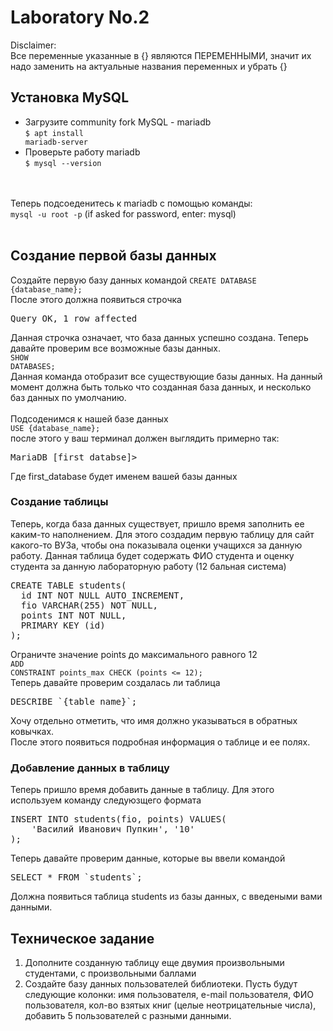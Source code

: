 # Laboratory No.2

Disclaimer:<br>
Все переменные указанные в {} являются ПЕРЕМЕННЫМИ, значит их надо заменить на актуальные названия переменных и убрать {}

## Установка MySQL
- Загрузите community fork MySQL - mariadb<br>
<code>$ apt install mariadb-server</code>
- Проверьте работу mariadb<br>
<code>$ mysql --version</code>
<br>
<br>
Теперь подсоеденитесь к mariadb с помощью команды: <br>
<code>mysql -u root -p</code> (if asked for password, enter: mysql)<br>
<br>

## Создание первой базы данных
Создайте первую базу данных командой
<code>CREATE DATABASE {database_name};</code>
<br>
После этого должна появиться строчка
<pre>
Query OK, 1 row affected 
</pre>
Данная строчка означает, что база данных успешно создана.
Теперь давайте проверим все возможные базы данных.
<br>
<code>SHOW DATABASES;</code><br>
Данная команда отобразит все существующие базы данных. На данный момент должна быть только что созданная база данных, и несколько баз данных по умолчанию.<br>
<br>
Подсоденимся к нашей базе данных<br>
<code>USE {database_name};</code><br>
после этого у ваш терминал должен выглядить примерно так:
<pre>
MariaDB [first_databse]>
</pre>
Где first_database будет именем вашей базы данных
<br>

### Создание таблицы
Теперь, когда база данных существует, пришло время заполнить ее каким-то наполнением. Для этого создадим первую таблицу для сайт какого-то ВУЗа, чтобы она показывала оценки учащихся за данную работу. Данная таблица будет содержать ФИО студента и оценку студента за данную лабораторную работу (12 бальная система)
<br>
<pre>
CREATE TABLE students(
  id INT NOT NULL AUTO_INCREMENT,
  fio VARCHAR(255) NOT NULL,
  points INT NOT NULL,
  PRIMARY KEY (id)
);
</pre>
Ограничте значение points до максимального равного 12<br>
<code>ADD CONSTRAINT points_max CHECK (points <= 12);</code><br>
Теперь давайте проверим создалась ли таблица<br>
<pre>DESCRIBE `{table_name}`;</pre>
Хочу отдельно отметить, что имя должно указываться в обратных ковычках. <br>
После этого появиться подробная информация о таблице и ее полях.
<br>

### Добавление данных в таблицу
Теперь пришло время добавить данные в таблицу. Для этого используем команду следуюзщего формата<br>
<pre>
INSERT INTO students(fio, points) VALUES(
    'Василий Иванович Пупкин', '10'
);
</pre>
Теперь давайте проверим данные, которые вы ввели командой<br>
<pre>SELECT * FROM `students`;</pre>
Должна появиться таблица students из базы данных, с введеными вами данными.
<br>



## Техническое задание
1. Дополните созданную таблицу еще двумия произвольными студентами, с произвольными баллами
2. Создайте базу данных пользователей библиотеки. Пусть будут следующие колонки: имя пользователя, e-mail пользователя, ФИО пользователя, кол-во взятых книг (целые неотрицательные числа), добавить 5 пользователей с разными данными.
